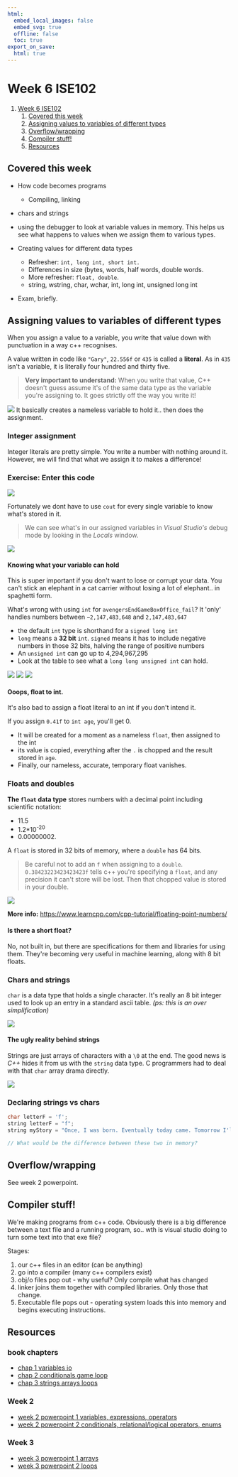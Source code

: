 ```yaml
---
html:
  embed_local_images: false
  embed_svg: true
  offline: false
  toc: true
export_on_save:
  html: true
---
```


# Week 6 ISE102


<!-- @import "[TOC]" {cmd="toc" depthFrom=1 depthTo=3 orderedList=false} -->

<!-- code_chunk_output -->

1. [Week 6 ISE102](#week-6-ise102)
   1. [Covered this week](#covered-this-week)
   2. [Assigning values to variables of different types](#assigning-values-to-variables-of-different-types)
   3. [Overflow/wrapping](#overflowwrapping)
   4. [Compiler stuff!](#compiler-stuff)
   5. [Resources](#resources)

<!-- /code_chunk_output -->


## Covered this week

* How code becomes programs
  - Compiling, linking

* chars and strings

* using the debugger to look at variable values in memory. This helps us see what happens to values when we assign them to various types.

* Creating values for different data types
  - Refresher: `int, long int, short int.`
  - Differences in size (bytes, words, half words, double words.
  - More refresher: `float, double`.    
  - string, wstring, char, wchar, int, long int, unsigned long int

* Exam, briefly.

## Assigning values to variables of different types

When you assign a value to a variable, you write that value down with punctuation in a way c++ recognises.

A value written in code like `"Gary"`, `22.556f` or `435` is called a **literal**. As in `435` isn't a variable, it is literally four hundred and thirty five. 
  
  > **Very important to understand:**
  > When you write that value, C++ doesn't guess assume it's of the same data type as the variable you're assigning to. It goes strictly off the way you write it!

![](assets/week7/literals.png)
It basically creates a nameless variable to hold it.. then does the assignment. 

### Integer assignment

Integer literals are pretty simple. You write a number with nothing around it. However, we will find that what we assign it to makes a difference! 

### Exercise: Enter this code

![](assets/week7/debugging_literals.png)

Fortunately we dont have to use `cout` for every single variable to know what's stored in it.
> We can see what's in our assigned variables in _Visual Studio's_ debug mode by looking in the _Locals_ window.
> 
![](assets/week7/debug_locals.png)

#### Knowing what your variable can hold

This is super important if you don't want to lose or corrupt your data. You can't stick an elephant in a cat carrier without losing a lot of elephant.. in spaghetti form.

What's wrong with using `int` for `avengersEndGameBoxOffice_fail`? It 'only' handles numbers between `−2,147,483,648` and `2,147,483,647`
  - the default `int` type is shorthand for a `signed long int`
  - `long` means a **32 bit** `int`. `signed` means it has to include negative numbers in those 32 bits, halving the range of positive numbers
  - An `unsigned int` can go up to 4,294,967,295
  - Look at the table to see what a `long long unsigned int` can hold.

![](assets/week7/data_types_a.png)
![](assets/week7/cpu_ryzen.jpg)
![](assets/week7/ram_plain.jpg)

#### Ooops, float to int.
It's also bad to assign a float literal to an int if you don't intend it.

If you assign `0.41f` to `int age`, you'll get 0.
  - It will be created for a moment as a nameless `float`, then assigned to the int
  - its value is copied, everything after the `.` is chopped and the result stored in `age`.
  - Finally, our nameless, accurate, temporary float vanishes.

### Floats and doubles

**The `float` data type** stores numbers with a decimal point including scientific notation:
* 11.5 
* 1.2*10<sup>-20</sup>
* 0.00000002.

A `float` is stored in 32 bits of memory, where a `double` has 64 bits. 

>Be careful not to add an `f` when assigning to a `double`. `0.38423223423423423f` tells c++ you're specifying a `float`, and any precision it can't store will be lost. Then that chopped value is stored in your double.

![](assets/week4/floats_doubles_constants.png)

**More info:** https://www.learncpp.com/cpp-tutorial/floating-point-numbers/

 #### Is there a short float? 
 No, not built in, but there are specifications for them and libraries for using them.
 They're becoming very useful in machine learning, along with 8 bit floats.

 ### Chars and strings

`char` is a data type that holds a single character. It's really an 8 bit integer used to look up an entry in a standard ascii table.  _(ps: this is an over simplification)_

![](assets/week7/ascii-table.png)

#### The ugly reality behind strings

Strings are just arrays of characters with a `\0` at the end. The good news is _C++_ hides it from us with the `string` data type. C programmers had to deal with that `char` array drama directly.

 ![](assets/week7/string_type_under_hood.jpg)

### Declaring strings vs chars

```cpp
char letterF = 'f';
string letterF = "f";
string myStory = "Once, I was born. Eventually today came. Tomorrow I'll probably still be alive.";

// What would be the difference between these two in memory?
```

## Overflow/wrapping

See week 2 powerpoint.

## Compiler stuff!
We're making programs from c++ code. Obviously there is a big difference between a text file and a running program, so.. wth is visual studio doing to turn some text into that exe file?

Stages:
  1. our c++ files in an editor (can be anything)
  2. go into a compiler (many c++ compilers exist)
  3. obj/o files pop out   - why useful? Only compile what has changed
  4. linker joins them together with compiled libraries. Only those that change.
  5. Executable file pops out - operating system loads this into memory and begins executing instructions.

## Resources


### book chapters
* [chap 1 variables io](book_1/chap1_cpp_games.pdf)
* [chap 2 conditionals game loop ](book_1/chap2_cpp_games.pdf)
* [chap 3 strings arrays loops](book_1/chap3_cpp_games.pdf)

### Week 2
* [week 2 powerpoint 1 variables, expressions, operators](https://laureate-au.blackboard.com/bbcswebdav/xid-8618158_1)
* [week 2 powerpoint 2 conditionals, relational/logical operators, enums](https://laureate-au.blackboard.com/bbcswebdav/xid-8618160_1)
<!-- * [week 2 my notes](week2_notes.html)
* [week 2 code](week2_code.html) -->

### Week 3
* [week 3 powerpoint 1 arrays](https://laureate-au.blackboard.com/bbcswebdav/xid-8625465_1)
* [week 3 powerpoint 2 loops](https://laureate-au.blackboard.com/bbcswebdav/xid-8625460_1)
<!-- * [week 3 my notes](week3_notes.html) 
* [week 3 code](week3_code.html)

### Week 4
* [week 4 code](week4_code.html) -->